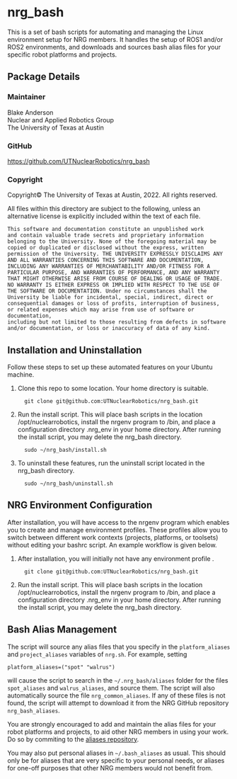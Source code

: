 # nrg_bash

This is a set of bash scripts for automating and managing the Linux environment setup for NRG members. It handles the setup of ROS1 and/or ROS2 environments, and downloads and sources bash alias files for your specific robot platforms and projects.

## Package Details
### Maintainer
Blake Anderson  
Nuclear and Applied Robotics Group  
The University of Texas at Austin

### GitHub
https://github.com/UTNuclearRobotics/nrg_bash

### Copyright

Copyright© The University of Texas at Austin, 2022. All rights reserved.
    
All files within this directory are subject to the following, unless an alternative
license is explicitly included within the text of each file.

    This software and documentation constitute an unpublished work
    and contain valuable trade secrets and proprietary information
    belonging to the University. None of the foregoing material may be
    copied or duplicated or disclosed without the express, written
    permission of the University. THE UNIVERSITY EXPRESSLY DISCLAIMS ANY
    AND ALL WARRANTIES CONCERNING THIS SOFTWARE AND DOCUMENTATION,
    INCLUDING ANY WARRANTIES OF MERCHANTABILITY AND/OR FITNESS FOR A
    PARTICULAR PURPOSE, AND WARRANTIES OF PERFORMANCE, AND ANY WARRANTY
    THAT MIGHT OTHERWISE ARISE FROM COURSE OF DEALING OR USAGE OF TRADE.
    NO WARRANTY IS EITHER EXPRESS OR IMPLIED WITH RESPECT TO THE USE OF
    THE SOFTWARE OR DOCUMENTATION. Under no circumstances shall the
    University be liable for incidental, special, indirect, direct or
    consequential damages or loss of profits, interruption of business,
    or related expenses which may arise from use of software or documentation,
    including but not limited to those resulting from defects in software
    and/or documentation, or loss or inaccuracy of data of any kind.


## Installation and Uninstallation
Follow these steps to set up these automated features on your Ubuntu machine.

<ol>
  <li>Clone this repo to some location. Your home directory is suitable.</li>
  
      git clone git@github.com:UTNuclearRobotics/nrg_bash.git
      
  <li>Run the install script. This will place bash scripts in the location /opt/nuclearrobotics, install the nrgenv program to /bin, and place a configuration directory .nrg_env in your home directory. After running the install script, you may delete the nrg_bash directory.</li>
  
      sudo ~/nrg_bash/install.sh
      
  <li>To uninstall these features, run the uninstall script located in the nrg_bash directory.</li>
  
      sudo ~/nrg_bash/uninstall.sh
      
</ol>

## NRG Environment Configuration

After installation, you will have access to the nrgenv program which enables you to create and manage environment profiles. These profiles allow you to switch between different work contexts (projects, platforms, or toolsets) without editing your bashrc script. An example workflow is given below.

<ol>
  <li>After installation, you will initially not have any environment profile .</li>
  
      git clone git@github.com:UTNuclearRobotics/nrg_bash.git
      
  <li>Run the install script. This will place bash scripts in the location /opt/nuclearrobotics, install the nrgenv program to /bin, and place a configuration directory .nrg_env in your home directory. After running the install script, you may delete the nrg_bash directory.</li>
      
</ol>

## Bash Alias Management
The script will source any alias files that you specify in the ```platform_aliases``` and ```project_aliases``` variables of ```nrg.sh```. For example, setting

    platform_aliases=("spot" "walrus")  
    
will cause the script to search in the ```~/.nrg_bash/aliases``` folder for the files ```spot_aliases``` and ```walrus_aliases```, and source them. The script will also automatically source the file ```nrg_common_aliases```. If any of these files is not found, the script will attempt to download it from the NRG GitHub repository ```nrg_bash_aliases```.

You are strongly encouraged to add and maintain the alias files for your robot platforms and projects, to aid other NRG members in using your work. Do so by commiting to the [aliases repository](https://github.com/UTNuclearRobotics/nrg_bash_aliases).

You may also put personal aliases in ```~/.bash_aliases``` as usual. This should only be for aliases that are very specific to your personal needs, or aliases for one-off purposes that other NRG members would not benefit from.
